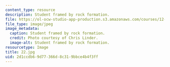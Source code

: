 ```yaml
---
content_type: resource
description: Student framed by rock formation.
file: https://ol-ocw-studio-app-production.s3.amazonaws.com/courses/12-753-geodynamics-seminar-spring-2006/2d1ccdb69d77366d8c319bbce4b4f3ff_22.jpg
file_type: image/jpeg
image_metadata:
  caption: Student framed by rock formation.
  credit: Photo courtesy of Chris Linder.
  image-alt: Student framed by rock formation.
resourcetype: Image
title: 22.jpg
uid: 2d1ccdb6-9d77-366d-8c31-9bbce4b4f3ff
---
```

